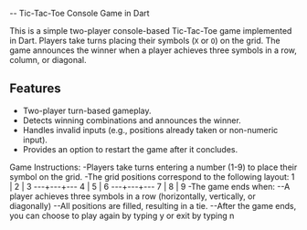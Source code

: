 -- Tic-Tac-Toe Console Game in Dart

This is a simple two-player console-based Tic-Tac-Toe game implemented in Dart. Players take turns placing their symbols (`X` or `O`) on the grid. The game announces the winner when a player achieves three symbols in a row, column, or diagonal.

## Features
- Two-player turn-based gameplay.
- Detects winning combinations and announces the winner.
- Handles invalid inputs (e.g., positions already taken or non-numeric input).
- Provides an option to restart the game after it concludes.

Game Instructions:
-Players take turns entering a number (1-9) to place their symbol on the grid.
-The grid positions correspond to the following layout:
 1 | 2 | 3
---+---+---
 4 | 5 | 6
---+---+---
 7 | 8 | 9
-The game ends when:
--A player achieves three symbols in a row (horizontally, vertically, or diagonally)
--All positions are filled, resulting in a tie.
--After the game ends, you can choose to play again by typing y or exit by typing n


